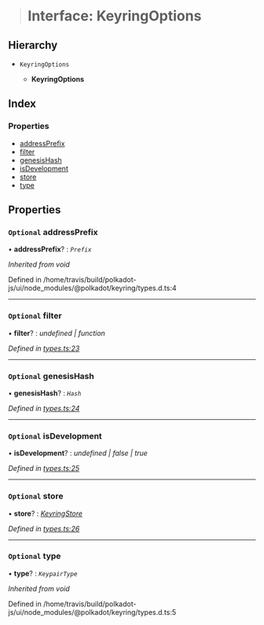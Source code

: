 > # Interface: KeyringOptions

## Hierarchy

* `KeyringOptions`

  * **KeyringOptions**

## Index

### Properties

* [addressPrefix](_types_.keyringoptions.md#optional-addressprefix)
* [filter](_types_.keyringoptions.md#optional-filter)
* [genesisHash](_types_.keyringoptions.md#optional-genesishash)
* [isDevelopment](_types_.keyringoptions.md#optional-isdevelopment)
* [store](_types_.keyringoptions.md#optional-store)
* [type](_types_.keyringoptions.md#optional-type)

## Properties

### `Optional` addressPrefix

• **addressPrefix**? : *`Prefix`*

*Inherited from void*

Defined in /home/travis/build/polkadot-js/ui/node_modules/@polkadot/keyring/types.d.ts:4

___

### `Optional` filter

• **filter**? : *undefined | function*

*Defined in [types.ts:23](https://github.com/polkadot-js/ui/blob/1b81868/packages/ui-keyring/src/types.ts#L23)*

___

### `Optional` genesisHash

• **genesisHash**? : *`Hash`*

*Defined in [types.ts:24](https://github.com/polkadot-js/ui/blob/1b81868/packages/ui-keyring/src/types.ts#L24)*

___

### `Optional` isDevelopment

• **isDevelopment**? : *undefined | false | true*

*Defined in [types.ts:25](https://github.com/polkadot-js/ui/blob/1b81868/packages/ui-keyring/src/types.ts#L25)*

___

### `Optional` store

• **store**? : *[KeyringStore](_types_.keyringstore.md)*

*Defined in [types.ts:26](https://github.com/polkadot-js/ui/blob/1b81868/packages/ui-keyring/src/types.ts#L26)*

___

### `Optional` type

• **type**? : *`KeypairType`*

*Inherited from void*

Defined in /home/travis/build/polkadot-js/ui/node_modules/@polkadot/keyring/types.d.ts:5